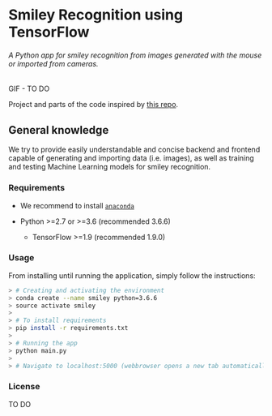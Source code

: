 # Smiley Recognition using TensorFlow #

###### A Python app for smiley recognition from images generated with the mouse or imported from cameras.

GIF - TO DO

Project and parts of the code inspired by [this repo](https://github.com/sugyan/tensorflow-mnist).

## General knowledge

We try to provide easily understandable and concise backend and frontend capable of generating and importing data (i.e. images), as well as training and testing Machine Learning models for smiley recognition.

### Requirements ###

- We recommend to install [`anaconda`](https://docs.anaconda.com/anaconda/install/)

- Python >=2.7 or >=3.6 (recommended 3.6.6)
  - TensorFlow >=1.9 (recommended 1.9.0)

### Usage ###

From installing until running the application, simply follow the instructions:

```bash
> # Creating and activating the environment
> conda create --name smiley python=3.6.6
> source activate smiley
>
> # To install requirements
> pip install -r requirements.txt
> 
> # Running the app
> python main.py
> 
> # Navigate to localhost:5000 (webbrowser opens a new tab automatically)
```

### License ###

TO DO